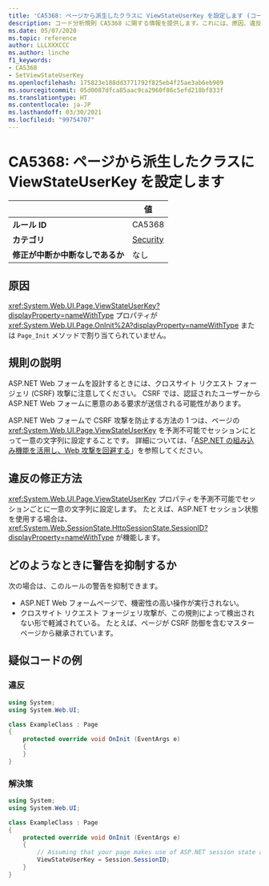 ```yaml
---
title: 'CA5368: ページから派生したクラスに ViewStateUserKey を設定します (コード分析)'
description: コード分析規則 CA5368 に関する情報を提供します。これには、原因、違反の修正方法、およびそれを抑制するタイミングなどが含まれます。
ms.date: 05/07/2020
ms.topic: reference
author: LLLXXXCCC
ms.author: linche
f1_keywords:
- CA5368
- SetViewStateUserKey
ms.openlocfilehash: 175823e188dd3771792f825eb4f25ae3ab6eb909
ms.sourcegitcommit: 05d0087dfca85aac9ca2960f86c5efd218bf833f
ms.translationtype: HT
ms.contentlocale: ja-JP
ms.lasthandoff: 03/30/2021
ms.locfileid: "99754707"
---
```

# <a name="ca5368-set-viewstateuserkey-for-classes-derived-from-page"></a>CA5368: ページから派生したクラスに ViewStateUserKey を設定します

| | 値 |
|-|-|
| **ルール ID** |CA5368|
| **カテゴリ** |[Security](security-warnings.md)|
| **修正が中断か中断なしであるか** |なし|

## <a name="cause"></a>原因

<xref:System.Web.UI.Page.ViewStateUserKey?displayProperty=nameWithType> プロパティが <xref:System.Web.UI.Page.OnInit%2A?displayProperty=nameWithType> または `Page_Init` メソッドで割り当てられていません。

## <a name="rule-description"></a>規則の説明

ASP.NET Web フォームを設計するときには、クロスサイト リクエスト フォージェリ (CSRF) 攻撃に注意してください。 CSRF では、認証されたユーザーから ASP.NET Web フォームに悪意のある要求が送信される可能性があります。

ASP.NET Web フォームで CSRF 攻撃を防止する方法の 1 つは、ページの <xref:System.Web.UI.Page.ViewStateUserKey> を予測不可能でセッションにとって一意の文字列に設定することです。 詳細については、「[ASP.NET の組み込み機能を活用し、Web 攻撃を回避する](/previous-versions/dotnet/articles/ms972969(v=msdn.10)#viewstateuserkey)」を参照してください。

## <a name="how-to-fix-violations"></a>違反の修正方法

<xref:System.Web.UI.Page.ViewStateUserKey> プロパティを予測不可能でセッションごとに一意の文字列に設定します。 たとえば、ASP.NET セッション状態を使用する場合は、<xref:System.Web.SessionState.HttpSessionState.SessionID?displayProperty=nameWithType> が機能します。

## <a name="when-to-suppress-warnings"></a>どのようなときに警告を抑制するか

次の場合は、このルールの警告を抑制できます。

- ASP.NET Web フォームページで、機密性の高い操作が実行されない。
- クロスサイト リクエスト フォージェリ攻撃が、この規則によって検出されない形で軽減されている。 たとえば、ページが CSRF 防御を含むマスター ページから継承されています。

## <a name="pseudo-code-examples"></a>疑似コードの例

### <a name="violation"></a>違反

```csharp
using System;
using System.Web.UI;

class ExampleClass : Page
{
    protected override void OnInit (EventArgs e)
    {
    }
}
```

### <a name="solution"></a>解決策

```csharp
using System;
using System.Web.UI;

class ExampleClass : Page
{
    protected override void OnInit (EventArgs e)
    {
        // Assuming that your page makes use of ASP.NET session state and the SessionID is stable.
        ViewStateUserKey = Session.SessionID;
    }
}
```
